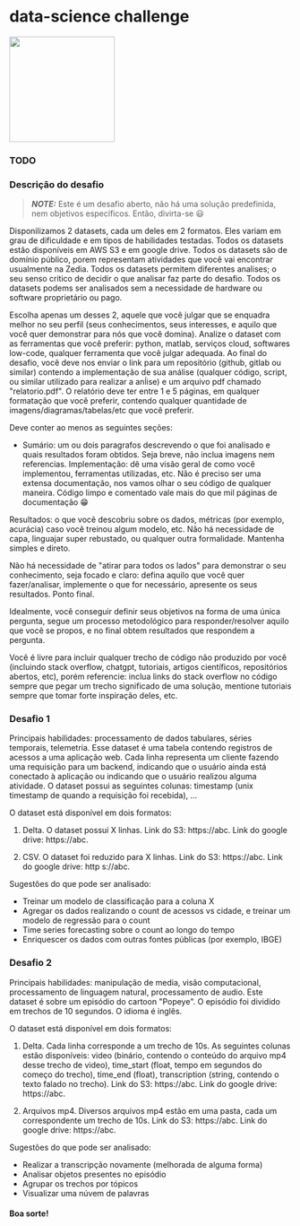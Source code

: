 # data-science challenge

<img src="https://raw.githubusercontent.com/hubbeco/challenge/master/data-science/assets/images/under-construction-669123b5e6c3d0c7.png" width="188">

### TODO



### Descrição do desafio

> **_NOTE:_** Este é um desafio aberto, não há uma solução predefinida, nem objetivos específicos.
> Então, divirta-se 😃

Disponilizamos 2 datasets, cada um deles em 2 formatos. Eles variam em grau de dificuldade e em tipos de habilidades testadas.
Todos os datasets estão disponíveis em AWS S3 e em google drive.
Todos os datasets são de domínio público, porem representam atividades que você vai encontrar usualmente na Zedia.
Todos os datasets permitem diferentes analises; o seu senso critico de decidir o que analisar faz parte do desafio.
Todos os datasets podems ser analisados sem a necessidade de hardware ou software proprietário ou pago.

Escolha apenas um desses 2, aquele que você julgar que se enquadra melhor no seu perfil
(seus conhecimentos, seus interesses, e aquilo que você quer demonstrar para nós que você domina).
Analize o dataset com as ferramentas que você preferir: python, matlab, serviços cloud, softwares low-code, qualquer ferramenta que você julgar adequada.
Ao final do desafio, você deve nos enviar o link para um repositório (github, gitlab ou similar) contendo a implementação de sua análise
(qualquer código, script, ou similar utilizado para realizar a anĺise) e um arquivo pdf chamado "relatorio.pdf".
O relatório deve ter entre 1 e 5 páginas, em qualquer formatação que você preferir, contendo qualquer quantidade de imagens/diagramas/tabelas/etc que você preferir.

Deve conter ao menos as seguintes seções:
* Sumário: um ou dois paragrafos descrevendo o que foi analisado e quais resultados foram obtidos. Seja breve, não inclua imagens nem referencias.
Implementação: dê uma visão geral de como você implementou, ferramentas utilizadas, etc.
Não é preciso ser uma extensa documentação, nos vamos olhar o seu código de qualquer maneira. Código limpo e comentado vale mais do que mil páginas de documentação 😁

Resultados: o que você descobriu sobre os dados, métricas (por exemplo, acurácia) caso você treinou algum modelo, etc.
Não há necessidade de capa, linguajar super rebustado, ou qualquer outra formalidade.
Mantenha simples e direto.

Não há necessidade de "atirar para todos os lados" para demonstrar o seu conhecimento, seja focado e claro:
defina aquilo que você quer fazer/analisar, implemente o que for necessário, apresente os seus resultados. Ponto final.

Idealmente, você conseguir definir seus objetivos na forma de uma única pergunta, segue um processo metodológico
para responder/resolver aquilo que você se propos, e no final obtem resultados que respondem a pergunta.

Você é livre para incluir qualquer trecho de código não produzido por você
(incluindo stack overflow, chatgpt, tutoriais, artigos científicos, repositórios abertos, etc),
porém referencie: inclua links do stack overflow no código sempre que pegar um trecho significado de uma solução,
mentione tutoriais sempre que tomar forte inspiração deles, etc.

### Desafio 1

Principais habilidades: processamento de dados tabulares, séries temporais, telemetria.
Esse dataset é uma tabela contendo registros de acessos a uma aplicação web. Cada linha
representa um cliente fazendo uma requisição para um backend, indicando que o usuário ainda
está conectado à aplicação ou indicando que o usuário realizou alguma atividade. O dataset
possui as seguintes colunas: timestamp (unix timestamp de quando a requisição foi recebida), ...

O dataset está disponível em dois formatos:

1. Delta. O dataset possui X linhas. Link do S3: https://abc. Link do google drive: https://abc.

2. CSV. O dataset foi reduzido para X linhas. Link do S3: https://abc. Link do google drive: http
s://abc.

Sugestões do que pode ser analisado:
* Treinar um modelo de classificação para a coluna X
* Agregar os dados realizando o count de acessos vs cidade, e treinar um modelo de regressão para o count
* Time series forecasting sobre o count ao longo do tempo
* Enriquescer os dados com outras fontes públicas (por exemplo, IBGE)

### Desafio 2

Principais habilidades: manipulação de media, visão computacional, processamento de linguagem
natural, processamento de audio.
Este dataset é sobre um episódio do cartoon "Popeye". O episódio foi dividido em trechos de 10
segundos. O idioma é inglês.


O dataset está disponível em dois formatos:

1. Delta. Cada linha corresponde a um trecho de 10s. As seguintes colunas estão disponíveis:
video (binário, contendo o conteúdo do arquivo mp4 desse trecho de video), time_start (float,
tempo em segundos do começo do trecho), time_end (float), transcription (string, contendo o
texto falado no trecho). Link do S3: https://abc. Link do google drive: https://abc.

2. Arquivos mp4. Diversos arquivos mp4 estão em uma pasta, cada um correspondente um
trecho de 10s. Link do S3: https://abc. Link do google drive: https://abc.

Sugestões do que pode ser analisado:
* Realizar a transcripção novamente (melhorada de alguma forma)
* Analisar objetos presentes no episódio
* Agrupar os trechos por tópicos
* Visualizar uma núvem de palavras


#### Boa sorte!
